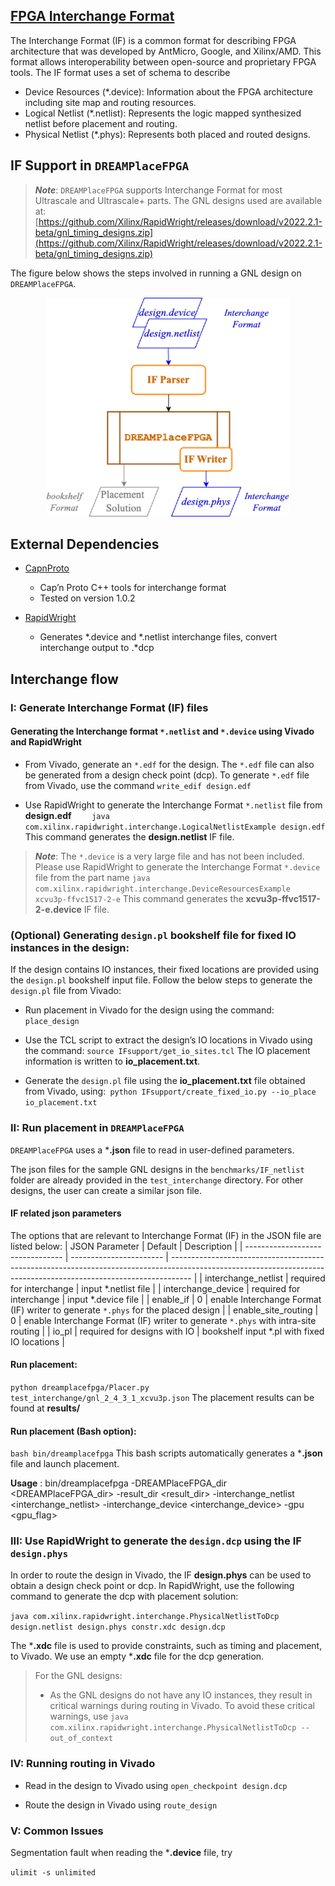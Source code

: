 ## [FPGA Interchange Format](https://fpga-interchange-schema.readthedocs.io)
The Interchange Format (IF) is a common format for describing FPGA architecture that was developed by AntMicro, Google, and Xilinx/AMD. This format allows interoperability between open-source and proprietary FPGA tools.
The IF format uses a set of schema to describe
- Device Resources (*.device): Information about the FPGA architecture including site map and routing resources.
- Logical Netlist (*.netlist): Represents the logic mapped synthesized netlist before placement and routing.
- Physical Netlist (*.phys): Represents both placed and routed designs.


## IF Support in ``DREAMPlaceFPGA``

>  ***Note***: ``DREAMPlaceFPGA`` supports Interchange Format for most Ultrascale and Ultrascale+ parts. The GNL designs used are available at: [https://github.com/Xilinx/RapidWright/releases/download/v2022.2.1-beta/gnl_timing_designs.zip](https://github.com/Xilinx/RapidWright/releases/download/v2022.2.1-beta/gnl_timing_designs.zip)


The figure below shows the steps involved in running a GNL design on ``DREAMPlaceFPGA``.
<p align="center">
    <img src=/images/IF_support_upd.png height="350">
</p>

## <a name="dependencies"></a>External Dependencies
  
- [CapnProto](https://capnproto.org/) 
	- Cap’n Proto C++ tools for interchange format
	- Tested on version 1.0.2

- [RapidWright](https://www.rapidwright.io/) 
	- Generates *.device and *.netlist interchange files, convert interchange output to .*dcp

 ## <a name="steps"></a>Interchange flow

### I: Generate Interchange Format (IF) files

#### Generating the Interchange format ``*.netlist`` and ``*.device`` using Vivado and RapidWright

 -   From Vivado, generate an ``*.edf`` for the design. The ``*.edf`` file can also be generated from a design check point (dcp).
   To generate ``*.edf`` file from Vivado, use the command 
   ``
   write_edif design.edf
   ``

  -   Use RapidWright to generate the Interchange Format ``*.netlist`` file from **design.edf**
``    
java com.xilinx.rapidwright.interchange.LogicalNetlistExample design.edf
``
This command generates the **design.netlist** IF file.


>  ***Note***: The ``*.device`` is a very large file and has not been included. Please use RapidWright to generate the Interchange Format ``*.device`` file from the part name
``java com.xilinx.rapidwright.interchange.DeviceResourcesExample xcvu3p-ffvc1517-2-e``
> This command generates the **xcvu3p-ffvc1517-2-e.device** IF file.

###  (Optional) Generating ``design.pl`` bookshelf file for fixed IO instances in the design:
If the design contains IO instances, their fixed locations are provided using the ``design.pl`` bookshelf input file.
Follow the below steps to generate the ``design.pl`` file from Vivado:
- Run placement in Vivado for the design using the command:
``place_design``

- Use the TCL script to extract the design’s IO locations in Vivado using the command:
``source IFsupport/get_io_sites.tcl`` The IO placement information is written to **io_placement.txt**.

- Generate the ``design.pl`` file using the **io_placement.txt** file obtained from Vivado, using:`` python IFsupport/create_fixed_io.py --io_place io_placement.txt``

### II: Run placement in ``DREAMPlaceFPGA``


``DREAMPlaceFPGA`` uses a ***.json** file to read in  user-defined parameters.

The json files for the sample GNL designs in the ``benchmarks/IF_netlist`` folder are already provided in the ``test_interchange`` directory. For other designs, the user can create a similar json file.

#### IF related json parameters

The options that are relevant to Interchange Format (IF) in the JSON file are listed below:
| JSON Parameter | Default | Description |
| -------------------------------- | ----------------------- | ----------------------------------------------------------------------------------------------------------------------------------------------------------------- |
| interchange_netlist | required for interchange | input *.netlist file |
| interchange_device | required for interchange | input *.device file |
| enable_if | 0 | enable Interchange Format (IF) writer to generate ``*.phys`` for the placed design |
| enable_site_routing | 0 | enable Interchange Format (IF) writer to generate ``*.phys`` with intra-site routing |
| io_pl | required for designs with IO | bookshelf input *.pl with fixed IO locations |


#### Run placement:

``python dreamplacefpga/Placer.py test_interchange/gnl_2_4_3_1_xcvu3p.json``
The placement results can be found at **results/**  

#### Run placement (Bash option):

``bash bin/dreamplacefpga`` This bash scripts automatically generates a ***.json** file and launch placement.

**Usage** : bin/dreamplacefpga -DREAMPlaceFPGA_dir <DREAMPlaceFPGA_dir> -result_dir <result_dir> -interchange_netlist <interchange_netlist> -interchange_device <interchange_device> -gpu <gpu_flag>

### III: Use RapidWright to generate the ``design.dcp`` using the IF ``design.phys``

In order to route the design in Vivado, the IF **design.phys** can be used to obtain a design check point or dcp.
In RapidWright, use the following command to generate the dcp with placement solution:

``java com.xilinx.rapidwright.interchange.PhysicalNetlistToDcp design.netlist design.phys constr.xdc design.dcp``

The ***.xdc** file is used to provide constraints, such as timing and placement, to Vivado. We use an empty ***.xdc** file for the dcp generation.
 
> For the GNL designs:
>  - As the GNL designs do not have any IO instances, they result in critical warnings during routing in Vivado. To avoid these critical warnings, use 
>  ``java com.xilinx.rapidwright.interchange.PhysicalNetlistToDcp --out_of_context``


### IV: Running routing in Vivado

- Read in the design to Vivado using ``open_checkpoint design.dcp``

- Route the design in Vivado using ``route_design``


### V: Common Issues

Segmentation fault when reading the ***.device** file, try 

``ulimit -s unlimited``
